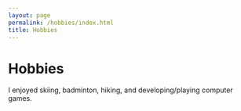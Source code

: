 ```yaml
---
layout: page
permalink: /hobbies/index.html
title: Hobbies
---
```


# Hobbies


I enjoyed skiing, badminton, hiking,
and developing/playing computer games. 

